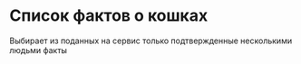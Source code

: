 #  Cписок фактов о кошках

Выбирает из поданных на сервис только подтвержденные несколькими людьми факты
